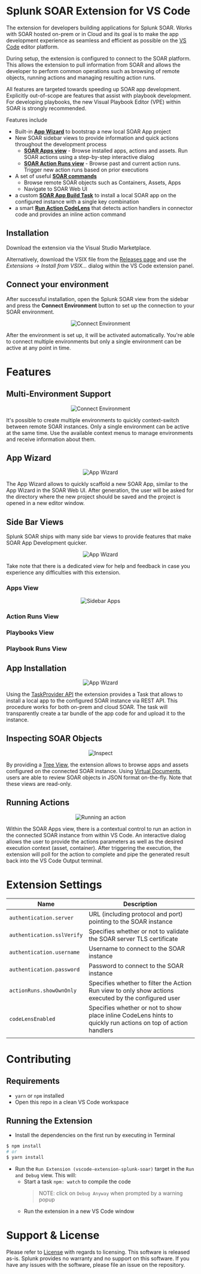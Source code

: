 # Splunk SOAR Extension for VS Code

The extension for developers building applications for Splunk SOAR. Works with SOAR hosted on-prem or in Cloud and its goal is to make the app development experience as seamless and efficient as possible on the [VS Code](https://code.visualstudio.com/) editor platform. 

During setup, the extension is configured to connect to the SOAR platform. This allows the extension to pull information from SOAR and allows the developer to perform common operations such as browsing of remote objects, running actions and managing resulting action runs. 

All features are targeted towards speeding up SOAR app development. Explicitly out-of-scope are features that assist with playbook development. For developing playbooks, the new Visual Playbook Editor (VPE) within SOAR is strongly recommended.

Features include

- Built-in [**App Wizard**](#app-wizard) to bootstrap a new local SOAR App project
- New SOAR sidebar views to provide information and quick actions throughout the development process
    - [**SOAR Apps view**](#apps-view) - Browse installed apps, actions and assets. Run SOAR actions using a step-by-step interactive dialog
    - [**SOAR Action Runs view**](#action-runs-view) - Browse past and current action runs. Trigger new action runs based on prior executions
- A set of useful [**SOAR commands**](#soar-commands)
    - Browse remote SOAR objects such as Containers, Assets, Apps
    - Navigate to SOAR Web UI
- a custom [**SOAR App Build Task**](#app-build-task) to install a local SOAR app on the configured instance with a single key combination
- a smart [**Run Action CodeLens**](#run-action-codelens) that detects action handlers in connector code and provides an inline action command

## Installation

Download the extension via the Visual Studio Marketplace. 

Alternatively, download the VSIX file from the [Releases page](https://github.com/splunk/vscode-extension-splunk-soar/releases/) and use the *Extensions -> Install from VSIX...* dialog within the VS Code extension panel.

## Connect your environment

After successful installation, open the Splunk SOAR view from the sidebar and press the **Connect Environment** button to set up the connection to your SOAR environment. 

<p align="center">
  <img src="media/connect_environment.png" alt="Connect Environment" />
</p>

After the environment is set up, it will be activated automatically. You're able to connect multiple environments but only a single environment can be active at any point in time.

# Features

## Multi-Environment Support

<p align="center">
  <img src="media/activate_environment.png" alt="Connect Environment" />
</p>

It's possible to create multiple environments to quickly context-switch between remote SOAR instances. Only a single environment can be active at the same time. Use the available context menus to manage environments and receive information about them.

## App Wizard

<p align="center">
  <img src="media/appwizard.png" alt="App Wizard" />
</p>

The App Wizard allows to quickly scaffold a new SOAR App, similar to the App Wizard in the SOAR Web UI. After generation, the user will be asked for the directory where the new project should be saved and the project is opened in a new editor window.

## Side Bar Views

Splunk SOAR ships with many side bar views to provide features that make SOAR App Development quicker.

<p align="center">
  <img src="media/sidebar_views.png" alt="App Wizard" />
</p>

Take note that there is a dedicated view for help and feedback in case you experience any difficulties with this extension.

### Apps View

<p align="center">
  <img src="media/sidebar_apps.png" alt="Sidebar Apps" />
</p>



### Action Runs View

### Playbooks View

### Playbook Runs View


## App Installation

<p align="center">
  <img src="media/appinstall.gif" alt="App Wizard" />
</p>

Using the [TaskProvider API](https://code.visualstudio.com/api/extension-guides/task-provider) the extension provides a Task that allows to install a local app to the configured SOAR instance via REST API. This procedure works for both on-prem and cloud SOAR. The task will transparently create a tar bundle of the app code for and upload it  to the instance.



## Inspecting SOAR Objects

<p align="center">
  <img src="media/inspect.gif" alt="Inspect" />
</p>

By providing a [Tree View](https://code.visualstudio.com/api/extension-guides/tree-view), the extension allows to browse apps and assets configured on the connected SOAR instance. Using [Virtual Documents](https://code.visualstudio.com/api/extension-guides/virtual-documents), users are able to review SOAR objects in JSON format on-the-fly. Note that these views are read-only.[](media/appinstall.gif)


## Running Actions

<p align="center">
  <img src="media/actionrun.gif" alt="Running an action" />
</p>

Within the SOAR Apps view, there is a contextual control to run an action in the connected SOAR instance from within VS Code. An interactive dialog allows the user to provide the actions parameters as well as the desired execution context (asset, container). After triggering the execution, the extension will poll for the action to complete and pipe the generated result back into the VS Code Output terminal.

# Extension Settings

|  Name | Description  |
|---|---|
|  `authentication.server` |  URL (including protocol and port) pointing to the SOAR instance |
| `authentication.sslVerify`  |  Specifies whether or not to validate the SOAR server TLS certificate |
|  `authentication.username` | Username to connect to the SOAR instance  |
|  `authentication.password` | Password to connect to the SOAR instance  |
| `actionRuns.showOwnOnly`  |  Specifies whether to filter the Action Run view to only show actions executed by the configured user  |
| `codeLensEnabled`  | Specifies whether or not to show place inline CodeLens hints to quickly run actions on top of action handlers |
|   |   |



# Contributing
## Requirements
* `yarn` or `npm` installed
* Open this repo in a clean VS Code workspace

## Running the Extension
* Install the dependencies on the first run by executing in Terminal
```bash
$ npm install
# or
$ yarn install
```
* Run the `Run Extension (vscode-extension-splunk-soar)` target in the `Run and Debug` view. This will:
    * Start a task `npm: watch` to compile the code
        > NOTE: click on `Debug Anyway` when prompted by a warning popup 
    * Run the extension in a new VS Code window

# Support & License

Please refer to [License](LICENSE) with regards to licensing. This software is released as-is. Splunk provides no warranty and no support on this software. If you have any issues with the software, please file an issue on the repository.